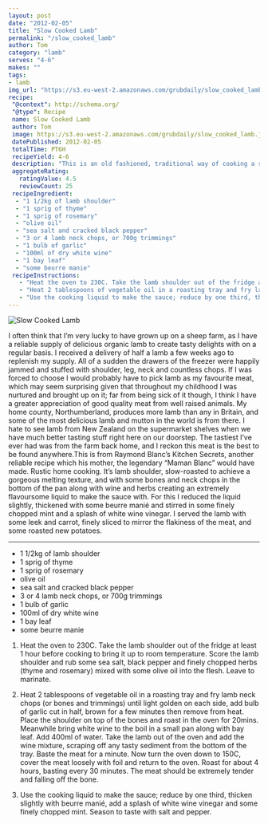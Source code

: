 ```yaml
---
layout: post
date: "2012-02-05"
title: "Slow Cooked Lamb"
permalink: "/slow_cooked_lamb"
author: Tom
category: "lamb"
serves: "4-6"
makes: ""
tags:
- lamb
img_url: "https://s3.eu-west-2.amazonaws.com/grubdaily/slow_cooked_lamb.jpg"
recipe:
 "@context": http://schema.org/
 "@type": Recipe
 name: Slow Cooked Lamb
 author: Tom
 image: https://s3.eu-west-2.amazonaws.com/grubdaily/slow_cooked_lamb.jpg
 datePublished: 2012-02-05
 totalTime: PT6H
 recipeYield: 4-6
 description: "This is an old fashioned, traditional way of cooking a shoulder of lamb, and the results are quite magnificent."
 aggregateRating:
   ratingValue: 4.5
   reviewCount: 25
 recipeIngredient:
  - "1 1/2kg of lamb shoulder"
  - "1 sprig of thyme"
  - "1 sprig of rosemary"
  - "olive oil"
  - "sea salt and cracked black pepper"
  - "3 or 4 lamb neck chops, or 700g trimmings"
  - "1 bulb of garlic"
  - "100ml of dry white wine"
  - "1 bay leaf"
  - "some beurre manie"
 recipeInstructions:
   - "Heat the oven to 230C. Take the lamb shoulder out of the fridge at least 1 hour before cooking to bring it up to room temperature. Score the lamb shoulder and rub some sea salt, black pepper and finely chopped herbs (thyme and rosemary) mixed with some olive oil into the flesh. Leave to marinate."
   - "Heat 2 tablespoons of vegetable oil in a roasting tray and fry lamb neck chops (or bones and trimmings) until light golden on each side, add bulb of garlic cut in half, brown for a few minutes then remove from heat. Place the shoulder on top of the bones and roast in the oven for 20mins. Meanwhile bring white wine to the boil in a small pan along with bay leaf. Add 400ml of water. Take the lamb out of the oven and add the wine mixture, scraping off any tasty sediment from the bottom of the tray. Baste the meat for a minute. Now turn the oven down to 150C, cover the meat loosely with foil and return to the oven. Roast for about 4 hours, basting every 30 minutes. The meat should be extremely tender and falling off the bone."
   - "Use the cooking liquid to make the sauce; reduce by one third, thicken slightly with beurre manié, add a splash of white wine vinegar and some finely chopped mint. Season to taste with salt and pepper."
---
```

<img src="https://s3.eu-west-2.amazonaws.com/grubdaily/slow_cooked_lamb.jpg" alt="Slow Cooked Lamb" />

I often think that I’m very lucky to have grown up on a sheep farm, as I have a reliable supply of delicious organic lamb to create tasty delights with on a regular basis. I received a delivery of half a lamb a few weeks ago to replenish my supply. All of a sudden the drawers of the freezer were happily jammed and stuffed with shoulder, leg, neck and countless chops. If I was forced to choose I would probably have to pick lamb as my favourite meat, which may seem surprising given that throughout my childhood I was nurtured and brought up on it; far from being sick of it though, I think I have a greater appreciation of good quality meat from well raised animals. My home county, Northumberland, produces more lamb than any in Britain, and some of the most delicious lamb and mutton in the world is from there. I hate to see lamb from New Zealand on the supermarket shelves when we have much better tasting stuff right here on our doorstep. The tastiest I’ve ever had was from the farm back home, and I reckon this meat is the best to be found anywhere.This is from Raymond Blanc’s Kitchen Secrets, another reliable recipe which his mother, the legendary “Maman Blanc” would have made. Rustic home cooking. It’s lamb shoulder, slow-roasted to achieve a gorgeous melting texture, and with some bones and neck chops in the bottom of the pan along with wine and herbs creating an extremely flavoursome liquid to make the sauce with. For this I reduced the liquid slightly, thickened with some beurre manié and stirred in some finely chopped mint and a splash of white wine vinegar. I served the lamb with some leek and carrot, finely sliced to mirror the flakiness of the meat, and some roasted new potatoes.

---
* 1 1/2kg of lamb shoulder
* 1 sprig of thyme
* 1 sprig of rosemary
* olive oil
* sea salt and cracked black pepper
* 3 or 4 lamb neck chops, or 700g trimmings
* 1 bulb of garlic
* 100ml of dry white wine
* 1 bay leaf
* some beurre manie

1. Heat the oven to 230C. Take the lamb shoulder out of the fridge at least 1 hour before cooking to bring it up to room temperature. Score the lamb shoulder and rub some sea salt, black pepper and finely chopped herbs (thyme and rosemary) mixed with some olive oil into the flesh. Leave to marinate.

2. Heat 2 tablespoons of vegetable oil in a roasting tray and fry lamb neck chops (or bones and trimmings) until light golden on each side, add bulb of garlic cut in half, brown for a few minutes then remove from heat. Place the shoulder on top of the bones and roast in the oven for 20mins. Meanwhile bring white wine to the boil in a small pan along with bay leaf. Add 400ml of water. Take the lamb out of the oven and add the wine mixture, scraping off any tasty sediment from the bottom of the tray. Baste the meat for a minute. Now turn the oven down to 150C, cover the meat loosely with foil and return to the oven. Roast for about 4 hours, basting every 30 minutes. The meat should be extremely tender and falling off the bone.

3. Use the cooking liquid to make the sauce; reduce by one third, thicken slightly with beurre manié, add a splash of white wine vinegar and some finely chopped mint. Season to taste with salt and pepper.

